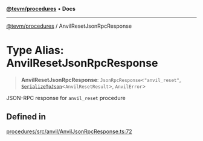 [**@tevm/procedures**](../README.md) • **Docs**

***

[@tevm/procedures](../globals.md) / AnvilResetJsonRpcResponse

# Type Alias: AnvilResetJsonRpcResponse

> **AnvilResetJsonRpcResponse**: `JsonRpcResponse`\<`"anvil_reset"`, [`SerializeToJson`](SerializeToJson.md)\<`AnvilResetResult`\>, `AnvilError`\>

JSON-RPC response for `anvil_reset` procedure

## Defined in

[procedures/src/anvil/AnvilJsonRpcResponse.ts:72](https://github.com/evmts/tevm-monorepo/blob/main/packages/procedures/src/anvil/AnvilJsonRpcResponse.ts#L72)
